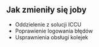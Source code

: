 ##  Jak zmieniły się joby

* Oddzielenie z solucji ICCU
* Poprawienie logowania błędów
* Usprawnienia obsługi kolejek
